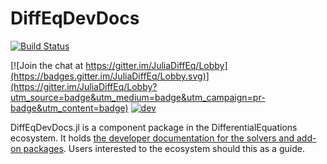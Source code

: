 # DiffEqDevDocs

[![Build Status](https://github.com/SciML/DiffEqDevDocs.jl/workflows/CI/badge.svg)](https://github.com/SciML/DiffEqDevDocs.jl/actions?query=workflow%3ACI)

[![Join the chat at https://gitter.im/JuliaDiffEq/Lobby](https://badges.gitter.im/JuliaDiffEq/Lobby.svg)](https://gitter.im/JuliaDiffEq/Lobby?utm_source=badge&utm_medium=badge&utm_campaign=pr-badge&utm_content=badge)
[![dev](https://img.shields.io/badge/docs-dev-blue.svg)](http://devdocs.juliadiffeq.org/dev/)

DiffEqDevDocs.jl is a component package in the DifferentialEquations ecosystem. It holds [the developer documentation for the solvers and add-on packages](http://devdocs.sciml.org/dev/).
Users interested to the ecosystem should this as a guide.
